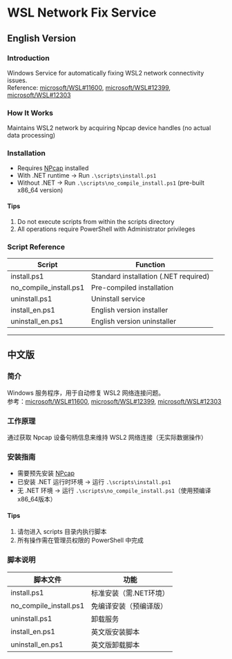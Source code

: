 # WSL Network Fix Service

## English Version

### Introduction
Windows Service for automatically fixing WSL2 network connectivity issues.  
Reference: [microsoft/WSL#11600](https://github.com/microsoft/WSL/issues/11600), [microsoft/WSL#12399](https://github.com/microsoft/WSL/issues/12399), [microsoft/WSL#12303](https://github.com/microsoft/WSL/issues/12303)

### How It Works
Maintains WSL2 network by acquiring Npcap device handles (no actual data processing)

### Installation 

- Requires [NPcap](https://npcap.com/) installed  
- With .NET runtime → Run `.\scripts\install.ps1`
- Without .NET → Run `.\scripts\no_compile_install.ps1` (pre-built x86_64 version)

#### Tips
1. Do not execute scripts from within the scripts directory
2. All operations require PowerShell with Administrator privileges

### Script Reference
| Script | Function |
|--------|----------|
| install.ps1 | Standard installation (.NET required) |
| no_compile_install.ps1 | Pre-compiled installation |
| uninstall.ps1 | Uninstall service |
| install_en.ps1 | English version installer |
| uninstall_en.ps1 | English version uninstaller |

---

## 中文版

### 简介
Windows 服务程序，用于自动修复 WSL2 网络连接问题。  
参考：[microsoft/WSL#11600](https://github.com/microsoft/WSL/issues/11600), [microsoft/WSL#12399](https://github.com/microsoft/WSL/issues/12399), [microsoft/WSL#12303](https://github.com/microsoft/WSL/issues/12303)

### 工作原理
通过获取 Npcap 设备句柄信息来维持 WSL2 网络连接（无实际数据操作）

### 安装指南

- 需要预先安装 [NPcap](https://npcap.com/)
- 已安装 .NET 运行时环境 → 运行 `.\scripts\install.ps1`
- 无 .NET 环境 → 运行 `.\scripts\no_compile_install.ps1`（使用预编译x86_64版本）

#### Tips
1. 请勿进入 scripts 目录内执行脚本
2. 所有操作需在管理员权限的 PowerShell 中完成

### 脚本说明
| 脚本文件 | 功能 |
|---------|------|
| install.ps1 | 标准安装（需.NET环境） |
| no_compile_install.ps1 | 免编译安装（预编译版） |
| uninstall.ps1 | 卸载服务 |
| install_en.ps1 | 英文版安装脚本 |
| uninstall_en.ps1 | 英文版卸载脚本 |


